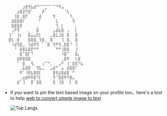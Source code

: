 
```txt
⠀⠀⠀⠀⠀⠀⠀⣰⣿⢻⣧⣾⠛⠉⠉⣉⠉⠁⠉⠙⠻⣤⠀⠀⠀⠀⠀⠀⠀⠀⠀⠀
⠀⠀⠀⠀⠀⣰⣿⣽⢛⣿⠁⠀⠀⠀⡾⠁⠀⠀⠀⠀⠀⠀⠈⢧⠀⠀⠀⠀⠀⠀⠀⠀
⠀⠀⠀⠀⢸⣿⢀⣿⡟⠀⠀⠀⠀⣾⠀⠀⠀⠀⢻⠀⠀⠀⠀⠀⠹⡀⠀⠀⠀⠀⠀⠀
⠀⠀⠀⣾⣿⣿⣿⠏⠀⠀⠀⠀⠀⠃⠀⠀⠀⠀⠀⣇⠀⠀⠀⠀⠀⢻⠀⠀⠀⠀⠀⠀
⠀⠀⠀⣿⣿⣿⡿⠀⠀⠀⠀⠀⢀⠀⠀⠀⠀⠀⠀⢹⠀⡇⠀⠀⠀⠀⡀⠀⠀⠀⠀⠀
⠀⠀⠀⢠⠟⢻⠀⠀⠀⡀⠀⠀⣿⠀⠀⠀⠀⠀⣠⣾⣧⣿⠀⢠⠀⠀⡇⠀⠀⠀⠀⠀
⠀⠀⢸⠁⠀⢸⡆⠀⠀⣿⣤⣤⣟⡇⠀⠀⠀⣀⣿⣇⣸⣿⠀⣿⠀⠀⣿⠀⠀⠀⠀⠀
⠀⠀⣿⣇⠀⣿⠀⠀⠀⣿⣿⣿⡀⢹⣿⡀⠀⣿⠈⠀⠀⢹⠀⣿⡀⠀⣿⠀⠀⠀⠀⠀
⠀⠀⠀⠸⣼⢻⣿⣀⠀⢹⣾⠿⢻⠀⠁⠈⣿⠀⢻⠟⢻⢀⣿⣿⠘⠀⢸⠀⠀⠀⠀⠀
⠀⠀⠀⠀⠘⠀⣿⣿⣧⣿⣟⠛⠛⠀⠀⠀⠀⠀⠀⠛⠛⢸⣿⣿⠀⠀⢸⠀⠀⠀⠀⠀
⠀⠀⠀⠀⠀⠀⣿⠉⣿⡏⠙⠀⠀⠀⠀⠀⠀⠀⠀⠀⠀⠸⣿⠉⠀⠀⣿⡄⠀⠀⠀⠀
⠀⠀⠀⠀⠀⣾⡿⣿⣿⣿⠀⠀⠀⠀⠀⠀⠀⠀⠀⠀⠀⢀⣿⠿⠀⠀⢇⣿⠀⠀⠀⠀
⠀⠀⠀⠀⠀⠉⠀⣿⠀⠀⢻⡀⠀⠀⢰⠉⠙⡀⠀⠀⣠⠟⠀⢸⠀⣿⣿⠙⣧⠀⠀⠀
⠀⠀⠀⠀⠀⠀⢀⣧⣿⣿⠀⠀⢻⣧⣀⠀⠀⣠⣾⠋⠀⣤⠀⣾⣿⣿⠃⠀⠀⠀⠀⠀
⠀⠀⠀⠀⠀⠀⠿⠁⠸⡿⣧⣿⣿⡇⠀⠀⠀⠀⣿⢿⣼⣿⣾⣿⠀⠋⠀⠀⠀⠀⠀⠀
⠀⠀⠀⠀⠀⠀⢀⣴⣾⠿⠿⣿⠹⡇⠀⠀⠀⠀⢻⠉⣿⣿⠿⠻⣿⣄⠀⠀⠀⠀⠀⠀
⠀⠀⠀⠀⠀⣾⠁⢸⠀⠀⣿⠁⣿⣿⠀⠀⠀⠀⣿⠀⢸⣿⠀⠀⡇⠀⣿⠀⠀⠀


```

- if you want to pin the text based image on your profile too，here's a tool to help 
[web to convert simple image to text ](https://github.com/W1412X/Pixel-Text-Image)

⠀⠀
![Top Langs](https://github-readme-stats.vercel.app/api/top-langs/?username=W1412X&langs_count=10&hide=css,html,makefile)
